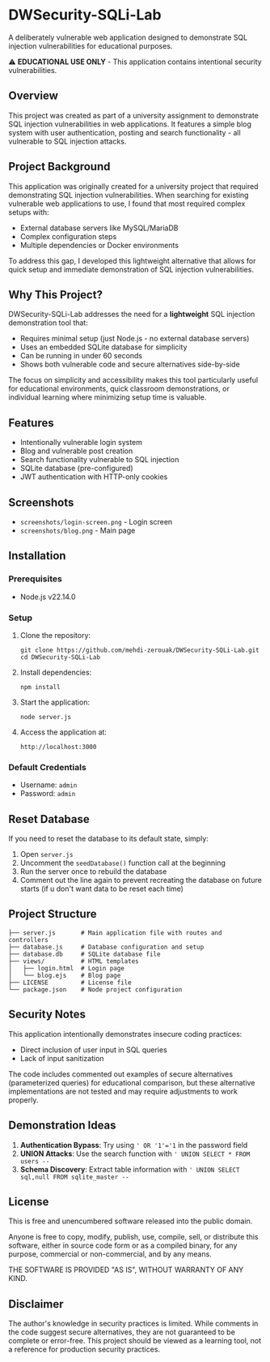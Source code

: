 # DWSecurity-SQLi-Lab

A deliberately vulnerable web application designed to demonstrate SQL injection vulnerabilities for educational purposes.

⚠️ **EDUCATIONAL USE ONLY** - This application contains intentional security vulnerabilities.

## Overview

This project was created as part of a university assignment to demonstrate SQL injection vulnerabilities in web applications. It features a simple blog system with user authentication, posting  and search functionality - all vulnerable to SQL injection attacks.

## Project Background

This application was originally created for a university project that required demonstrating SQL injection vulnerabilities. When searching for existing vulnerable web applications to use, I found that most required complex setups with:
- External database servers like MySQL/MariaDB
- Complex configuration steps
- Multiple dependencies or Docker environments

To address this gap, I developed this lightweight alternative that allows for quick setup and immediate demonstration of SQL injection vulnerabilities.

## Why This Project?

DWSecurity-SQLi-Lab addresses the need for a **lightweight** SQL injection demonstration tool that:

- Requires minimal setup (just Node.js - no external database servers)
- Uses an embedded SQLite database for simplicity
- Can be running in under 60 seconds
- Shows both vulnerable code and secure alternatives side-by-side

The focus on simplicity and accessibility makes this tool particularly useful for educational environments, quick classroom demonstrations, or individual learning where minimizing setup time is valuable.

## Features

- Intentionally vulnerable login system
- Blog and vulnerable post creation
- Search functionality vulnerable to SQL injection
- SQLite database (pre-configured)
- JWT authentication with HTTP-only cookies

## Screenshots

- `screenshots/login-screen.png` - Login screen
- `screenshots/blog.png` - Main page

## Installation

### Prerequisites
- Node.js v22.14.0

### Setup
1. Clone the repository:
   ```
   git clone https://github.com/mehdi-zerouak/DWSecurity-SQLi-Lab.git
   cd DWSecurity-SQLi-Lab
   ```

2. Install dependencies:
   ```
   npm install
   ```

3. Start the application:
   ```
   node server.js
   ```

4. Access the application at:
   ```
   http://localhost:3000
   ```

### Default Credentials
- Username: `admin`
- Password: `admin`

## Reset Database

If you need to reset the database to its default state, simply:

1. Open `server.js`
2. Uncomment the `seedDatabase()` function call at the beginning
3. Run the server once to rebuild the database
4. Comment out the line again to prevent recreating the database on future starts (if u don't want data to be reset each time)

## Project Structure

```
├── server.js       # Main application file with routes and controllers
├── database.js     # Database configuration and setup
├── database.db     # SQLite database file
├── views/          # HTML templates
│   ├── login.html  # Login page
│   └── blog.ejs    # Blog page
├── LICENSE         # License file
└── package.json    # Node project configuration
```

## Security Notes

This application intentionally demonstrates insecure coding practices:

- Direct inclusion of user input in SQL queries
- Lack of input sanitization

The code includes commented out examples of secure alternatives (parameterized queries) for educational comparison, but these alternative implementations are not tested and may require adjustments to work properly.

## Demonstration Ideas

1. **Authentication Bypass**: Try using `' OR '1'='1` in the password field
2. **UNION Attacks**: Use the search function with `' UNION SELECT * FROM users --`
3. **Schema Discovery**: Extract table information with `' UNION SELECT sql,null FROM sqlite_master --`

## License

This is free and unencumbered software released into the public domain.

Anyone is free to copy, modify, publish, use, compile, sell, or distribute this software, either in source code form or as a compiled binary, for any purpose, commercial or non-commercial, and by any means.

THE SOFTWARE IS PROVIDED "AS IS", WITHOUT WARRANTY OF ANY KIND.

## Disclaimer

The author's knowledge in security practices is limited. While comments in the code suggest secure alternatives, they are not guaranteed to be complete or error-free. This project should be viewed as a learning tool, not a reference for production security practices.
